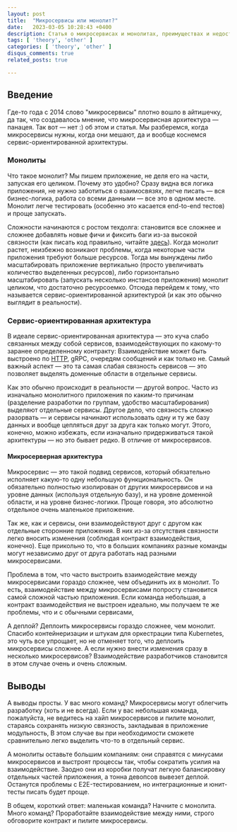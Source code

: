 ```yaml
---
layout: post
title:  "Микросервисы или монолит?"
date:   2023-03-05 10:28:43 +0400
description: Статья о микросервисах и монолитах, преимуществах и недостатках.
tags: [ 'theory', 'other' ]
categories: [ 'theory', 'other' ]
disqus_comments: true
related_posts: true

---
```


## Введение

Где-то года с 2014 слово "микросервисы" плотно вошло в айтишечку, да так, что создавалось мнение, что микросервисная архитектура — панацея.
Так вот — нет :) об этом и статья. Мы разберемся, когда микросервисы нужны, когда они мешают, да и вообще коснемся сервис-ориентированной архитектуры.

### Монолиты

Что такое монолит? Мы пишем приложение, не деля его на части, запуская его целиком. Почему это удобно? 
Сразу видна вся логика приложения, не нужно заботиться о взаимосвязях, легче писать — вся бизнес-логика, работа со всеми данными — все это в одном месте.
Монолит легче тестировать (особенно это касается end-to-end тестов) и проще запускать.

Сложности начинаются с ростом техдолга: становится все сложнее и сложнее добавлять новые фичи и фиксить баги из-за высокой связности (как писать код правильно, читайте [здесь](https://sptm.dev/2023/solid-grasp-and-stuff/)).
Когда монолит растет, неизбежно возникают проблемы, когда некоторые части приложения требуют больше ресурсов.
Тогда мы вынуждены либо масштабировать приложение вертикально (просто увеличивать количество выделенных ресурсов), либо горизонтально масштабировать (запускать несколько инстансов приложения) монолит целиком, что достаточно ресурсоемко.
Отсюда перейдем к тому, что называется сервис-ориентированной архитектурой (и как это обычно выглядит в реальности).

### Сервис-ориентированная архитектура

В идеале сервис-ориентированная архитектура — это куча слабо связанных между собой сервисов, взаимодействующих по какому-то заранее определенному контракту:
Взаимодействие может быть выстроено по [HTTP](https://sptm.dev/2023/http-in-details/), gRPC, очередям сообщений и как только не.
Самый важный аспект — это та самая слабая связность сервисов — это позволяет выделять доменные области в отдельные сервисы.

Как это обычно происходит в реальности — другой вопрос. 
Часто из изначально монолитного приложения по каким-то причинам (разделение разработки по группам, удобство масштабирования) выделяют отдельные сервисы.
Другое дело, что связность сложно разорвать — и сервисы начинают использовать одну и ту же базу данных и вообще цепляться друг за друга как только могут.
Этого, конечно, можно избежать, если изначально придерживаться такой архитектуры — но это бывает редко. В отличие от микросервисов.

#### Микросерверная архитектура

Микросервис — это такой подвид сервисов, который обязательно исполняет какую-то одну небольшую функциональность.
Он обязательно полностью изолирован от других микросервисов и на уровне данных (используя отдельную базу), и на уровне доменной области, и на уровне бизнес-логики.
Проще говоря, это абсолютно отдельное очень маленькое приложение.

Так же, как и сервисы, они взаимодействуют друг с другом как отдельные сторонние приложения. 
В них из-за отсутствия связности легко вносить изменения (соблюдая контракт взаимодействия, конечно).
Еще прикольно то, что в больших компаниях разные команды могут независимо друг от друга работать над разными микросервисами.

Проблема в том, что часто выстроить взаимодействие между микросервисами гораздо сложнее, чем объединить их в монолит.
То есть, взаимодействие между микросервисами попросту становится самой сложной частью приложения. 
Если команда небольшая, а контракт взаимодействия не выстроен идеально, мы получаем те же проблемы, что и с обычными сервисами,

А деплой? Деплоить микросервисы гораздо сложнее, чем монолит. Спасибо контейнеризации и штукам для оркестрации типа Kubernetes, это чуть все упрощает, но не отменяет того, что деплоить микросервисы сложнее.
А если нужно внести изменения сразу в несколько микросервисов? Взаимодействие разработчиков становится в этом случае очень и очень сложным.

## Выводы

А выводы просты. У вас много команд? Микросервисы могут облегчить разработку (хоть и не всегда).
Если у вас небольшая команда, пожалуйста, не ведитесь на хайп микросервисов и пилите монолит, стараясь сохранять низкую связность, закладывая в приложение модульность,
В этом случае вы при необходимости сможете сравнительно легко выделить что-то в отдельный сервис.

А монолиты оставьте большим компаниям: они справятся с минусами микросервисов и выстроят процессы так, чтобы сократить усилия на взаимодействие.
Заодно они из коробки получат легкую балансировку отдельных частей приложения, а тонна девопсов вывезет деплой.
Останутся проблемы с E2E-тестированием, но интеграционные и юнит-тесты писать будет проще.

В общем, короткий ответ: маленькая команда? Начните с монолита. Много команд? Проработайте взаимодействие между ними, строго обговорите контракт и пилите микросервисы.

